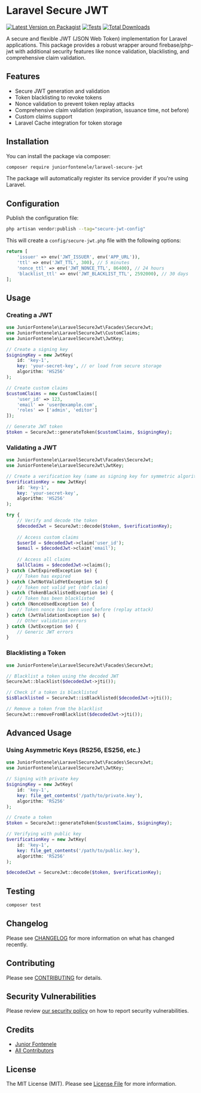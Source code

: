 # Laravel Secure JWT

[![Latest Version on Packagist](https://img.shields.io/packagist/v/juniorfontenele/laravel-secure-jwt.svg?style=flat-square)](https://packagist.org/packages/juniorfontenele/laravel-secure-jwt)
[![Tests](https://img.shields.io/github/actions/workflow/status/juniorfontenele/laravel-secure-jwt/tests.yml?branch=main&label=tests&style=flat-square)](https://github.com/juniorfontenele/laravel-secure-jwt/actions/workflows/tests.yml)
[![Total Downloads](https://img.shields.io/packagist/dt/juniorfontenele/laravel-secure-jwt.svg?style=flat-square)](https://packagist.org/packages/juniorfontenele/laravel-secure-jwt)

A secure and flexible JWT (JSON Web Token) implementation for Laravel applications. This package provides a robust wrapper around firebase/php-jwt with additional security features like nonce validation, blacklisting, and comprehensive claim validation.

## Features

- Secure JWT generation and validation
- Token blacklisting to revoke tokens
- Nonce validation to prevent token replay attacks
- Comprehensive claim validation (expiration, issuance time, not before)
- Custom claims support
- Laravel Cache integration for token storage

## Installation

You can install the package via composer:

```bash
composer require juniorfontenele/laravel-secure-jwt
```

The package will automatically register its service provider if you're using Laravel.

## Configuration

Publish the configuration file:

```bash
php artisan vendor:publish --tag="secure-jwt-config"
```

This will create a `config/secure-jwt.php` file with the following options:

```php
return [
    'issuer' => env('JWT_ISSUER', env('APP_URL')),
    'ttl' => env('JWT_TTL', 300), // 5 minutes
    'nonce_ttl' => env('JWT_NONCE_TTL', 86400), // 24 hours
    'blacklist_ttl' => env('JWT_BLACKLIST_TTL', 2592000), // 30 days
];
```

## Usage

### Creating a JWT

```php
use JuniorFontenele\LaravelSecureJwt\Facades\SecureJwt;
use JuniorFontenele\LaravelSecureJwt\CustomClaims;
use JuniorFontenele\LaravelSecureJwt\JwtKey;

// Create a signing key
$signingKey = new JwtKey(
    id: 'key-1',
    key: 'your-secret-key', // or load from secure storage
    algorithm: 'HS256'
);

// Create custom claims
$customClaims = new CustomClaims([
    'user_id' => 123,
    'email' => 'user@example.com',
    'roles' => ['admin', 'editor']
]);

// Generate JWT token
$token = SecureJwt::generateToken($customClaims, $signingKey);
```

### Validating a JWT

```php
use JuniorFontenele\LaravelSecureJwt\Facades\SecureJwt;
use JuniorFontenele\LaravelSecureJwt\JwtKey;

// Create a verification key (same as signing key for symmetric algorithms)
$verificationKey = new JwtKey(
    id: 'key-1',
    key: 'your-secret-key',
    algorithm: 'HS256'
);

try {
    // Verify and decode the token
    $decodedJwt = SecureJwt::decode($token, $verificationKey);
    
    // Access custom claims
    $userId = $decodedJwt->claim('user_id');
    $email = $decodedJwt->claim('email');
    
    // Access all claims
    $allClaims = $decodedJwt->claims();
} catch (JwtExpiredException $e) {
    // Token has expired
} catch (JwtNotValidYetException $e) {
    // Token not valid yet (nbf claim)
} catch (TokenBlacklistedException $e) {
    // Token has been blacklisted
} catch (NonceUsedException $e) {
    // Token nonce has been used before (replay attack)
} catch (JwtValidationException $e) {
    // Other validation errors
} catch (JwtException $e) {
    // Generic JWT errors
}
```

### Blacklisting a Token

```php
use JuniorFontenele\LaravelSecureJwt\Facades\SecureJwt;

// Blacklist a token using the decoded JWT
SecureJwt::blacklist($decodedJwt->jti());

// Check if a token is blacklisted
$isBlacklisted = SecureJwt::isBlacklisted($decodedJwt->jti());

// Remove a token from the blacklist
SecureJwt::removeFromBlacklist($decodedJwt->jti());
```

## Advanced Usage

### Using Asymmetric Keys (RS256, ES256, etc.)

```php
use JuniorFontenele\LaravelSecureJwt\Facades\SecureJwt;
use JuniorFontenele\LaravelSecureJwt\JwtKey;

// Signing with private key
$signingKey = new JwtKey(
    id: 'key-1',
    key: file_get_contents('/path/to/private.key'),
    algorithm: 'RS256'
);

// Create a token
$token = SecureJwt::generateToken($customClaims, $signingKey);

// Verifying with public key
$verificationKey = new JwtKey(
    id: 'key-1',
    key: file_get_contents('/path/to/public.key'),
    algorithm: 'RS256'
);

$decodedJwt = SecureJwt::decode($token, $verificationKey);
```

## Testing

```bash
composer test
```

## Changelog

Please see [CHANGELOG](CHANGELOG.md) for more information on what has changed recently.

## Contributing

Please see [CONTRIBUTING](CONTRIBUTING.md) for details.

## Security Vulnerabilities

Please review [our security policy](../../security/policy) on how to report security vulnerabilities.

## Credits

- [Junior Fontenele](https://github.com/juniorfontenele)
- [All Contributors](../../contributors)

## License

The MIT License (MIT). Please see [License File](LICENSE.md) for more information.
